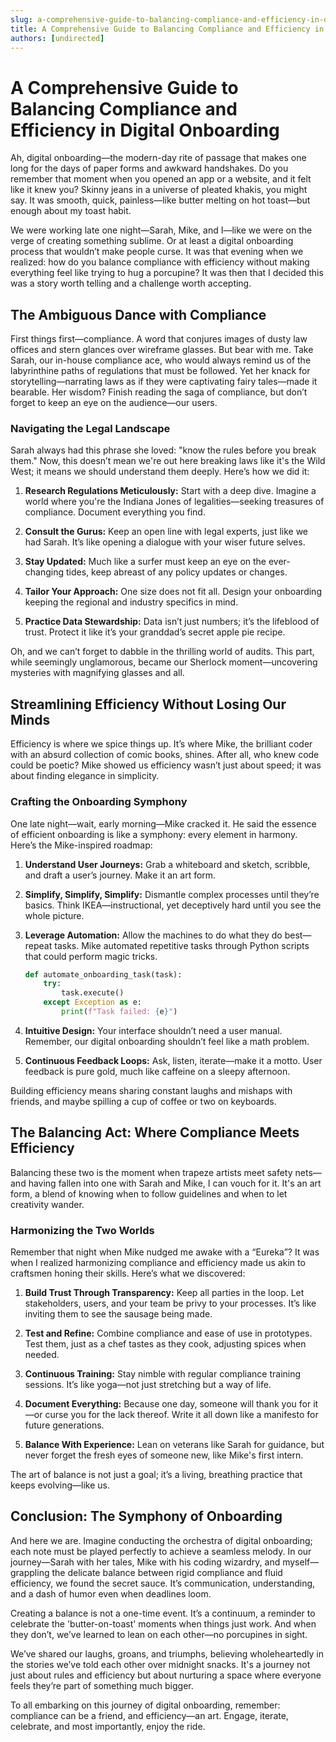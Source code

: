 ```yaml
---
slug: a-comprehensive-guide-to-balancing-compliance-and-efficiency-in-digital-onboarding
title: A Comprehensive Guide to Balancing Compliance and Efficiency in Digital Onboarding
authors: [undirected]
---
```



# A Comprehensive Guide to Balancing Compliance and Efficiency in Digital Onboarding

Ah, digital onboarding—the modern-day rite of passage that makes one long for the days of paper forms and awkward handshakes. Do you remember that moment when you opened an app or a website, and it felt like it knew you? Skinny jeans in a universe of pleated khakis, you might say. It was smooth, quick, painless—like butter melting on hot toast—but enough about my toast habit.

We were working late one night—Sarah, Mike, and I—like we were on the verge of creating something sublime. Or at least a digital onboarding process that wouldn’t make people curse. It was that evening when we realized: how do you balance compliance with efficiency without making everything feel like trying to hug a porcupine? It was then that I decided this was a story worth telling and a challenge worth accepting.

## The Ambiguous Dance with Compliance

First things first—compliance. A word that conjures images of dusty law offices and stern glances over wireframe glasses. But bear with me. Take Sarah, our in-house compliance ace, who would always remind us of the labyrinthine paths of regulations that must be followed. Yet her knack for storytelling—narrating laws as if they were captivating fairy tales—made it bearable. Her wisdom? Finish reading the saga of compliance, but don’t forget to keep an eye on the audience—our users.

### Navigating the Legal Landscape

Sarah always had this phrase she loved: "know the rules before you break them." Now, this doesn’t mean we're out here breaking laws like it's the Wild West; it means we should understand them deeply. Here’s how we did it:

1. **Research Regulations Meticulously:** Start with a deep dive. Imagine a world where you're the Indiana Jones of legalities—seeking treasures of compliance. Document everything you find.

2. **Consult the Gurus:** Keep an open line with legal experts, just like we had Sarah. It’s like opening a dialogue with your wiser future selves.

3. **Stay Updated:** Much like a surfer must keep an eye on the ever-changing tides, keep abreast of any policy updates or changes.

4. **Tailor Your Approach:** One size does not fit all. Design your onboarding keeping the regional and industry specifics in mind.

5. **Practice Data Stewardship:** Data isn’t just numbers; it’s the lifeblood of trust. Protect it like it’s your granddad’s secret apple pie recipe.

Oh, and we can’t forget to dabble in the thrilling world of audits. This part, while seemingly unglamorous, became our Sherlock moment—uncovering mysteries with magnifying glasses and all.

## Streamlining Efficiency Without Losing Our Minds

Efficiency is where we spice things up. It’s where Mike, the brilliant coder with an absurd collection of comic books, shines. After all, who knew code could be poetic? Mike showed us efficiency wasn’t just about speed; it was about finding elegance in simplicity.

### Crafting the Onboarding Symphony

One late night—wait, early morning—Mike cracked it. He said the essence of efficient onboarding is like a symphony: every element in harmony. Here’s the Mike-inspired roadmap:

1. **Understand User Journeys:** Grab a whiteboard and sketch, scribble, and draft a user’s journey. Make it an art form.

2. **Simplify, Simplify, Simplify:** Dismantle complex processes until they’re basics. Think IKEA—instructional, yet deceptively hard until you see the whole picture.

3. **Leverage Automation:** Allow the machines to do what they do best—repeat tasks. Mike automated repetitive tasks through Python scripts that could perform magic tricks.

    ```python
    def automate_onboarding_task(task):
        try:
            task.execute()
        except Exception as e:
            print(f"Task failed: {e}")
    ```

4. **Intuitive Design:** Your interface shouldn’t need a user manual. Remember, our digital onboarding shouldn’t feel like a math problem.

5. **Continuous Feedback Loops:** Ask, listen, iterate—make it a motto. User feedback is pure gold, much like caffeine on a sleepy afternoon.

Building efficiency means sharing constant laughs and mishaps with friends, and maybe spilling a cup of coffee or two on keyboards.

## The Balancing Act: Where Compliance Meets Efficiency

Balancing these two is the moment when trapeze artists meet safety nets—and having fallen into one with Sarah and Mike, I can vouch for it. It's an art form, a blend of knowing when to follow guidelines and when to let creativity wander.

### Harmonizing the Two Worlds

Remember that night when Mike nudged me awake with a “Eureka”? It was when I realized harmonizing compliance and efficiency made us akin to craftsmen honing their skills. Here’s what we discovered:

1. **Build Trust Through Transparency:** Keep all parties in the loop. Let stakeholders, users, and your team be privy to your processes. It’s like inviting them to see the sausage being made.

2. **Test and Refine:** Combine compliance and ease of use in prototypes. Test them, just as a chef tastes as they cook, adjusting spices when needed.

3. **Continuous Training:** Stay nimble with regular compliance training sessions. It’s like yoga—not just stretching but a way of life.

4. **Document Everything:** Because one day, someone will thank you for it—or curse you for the lack thereof. Write it all down like a manifesto for future generations.

5. **Balance With Experience:** Lean on veterans like Sarah for guidance, but never forget the fresh eyes of someone new, like Mike's first intern.

The art of balance is not just a goal; it’s a living, breathing practice that keeps evolving—like us.

## Conclusion: The Symphony of Onboarding

And here we are. Imagine conducting the orchestra of digital onboarding; each note must be played perfectly to achieve a seamless melody. In our journey—Sarah with her tales, Mike with his coding wizardry, and myself—grappling the delicate balance between rigid compliance and fluid efficiency, we found the secret sauce. It’s communication, understanding, and a dash of humor even when deadlines loom. 

Creating a balance is not a one-time event. It’s a continuum, a reminder to celebrate the 'butter-on-toast' moments when things just work. And when they don’t, we’ve learned to lean on each other—no porcupines in sight.

We’ve shared our laughs, groans, and triumphs, believing wholeheartedly in the stories we’ve told each other over midnight snacks. It's a journey not just about rules and efficiency but about nurturing a space where everyone feels they’re part of something much bigger.

To all embarking on this journey of digital onboarding, remember: compliance can be a friend, and efficiency—an art. Engage, iterate, celebrate, and most importantly, enjoy the ride.